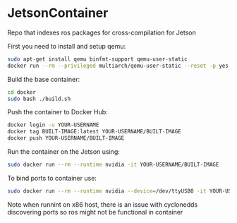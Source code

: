 # JetsonContainer
Repo that indexes ros packages for cross-compilation for Jetson

First you need to install and setup qemu:
```bash
sudo apt-get install qemu binfmt-support qemu-user-static
docker run --rm --privileged multiarch/qemu-user-static --reset -p yes
```

Build the base container:
```bash
cd docker
sudo bash ./build.sh
``` 

Push the container to Docker Hub:
```bash
docker login -u YOUR-USERNAME
docker tag BUILT-IMAGE:latest YOUR-USERNAME/BUILT-IMAGE
docker push YOUR-USERNAME/BUILT-IMAGE
```

Run the container on the Jetson using:
```bash
sudo docker run --rm --runtime nvidia -it YOUR-USERNAME/BUILT-IMAGE
```

To bind ports to container use:
```bash
sudo docker run --rm --runtime nvidia --device=/dev/ttyUSB0 -it YOUR-USERNAME/BUILT-IMAGE
```

Note when runnint on x86 host, there is an issue with cyclonedds discovering ports so ros might not be functional in container